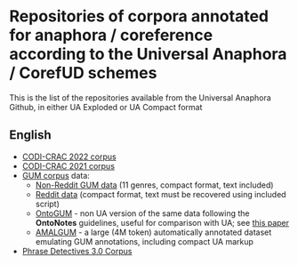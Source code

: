 # Repositories of corpora annotated for anaphora / coreference according to the Universal Anaphora / CorefUD schemes #

This is the list of the repositories available from the Universal Anaphora Github, in either UA Exploded or UA Compact format

## English 

* [CODI-CRAC 2022 corpus](https://github.com/UniversalAnaphora/CODI-CRAC22-Corpus) 
* [CODI-CRAC 2021 corpus](https://github.com/UniversalAnaphora/CODI-CRAC21-Corpus) 
* [GUM corpus](https://corpling.uis.georgetown.edu/gum/) data:
  * [Non-Reddit GUM data](https://github.com/universalDependencies/UD_English-GUM/) (11 genres, compact format, text included)
  * [Reddit data](https://github.com/universalDependencies/UD_English-GUMReddit/) (compact format, text must be recovered using included script)
  * [OntoGUM](https://github.com/amir-zeldes/gum/tree/master/coref/ontogum) - non UA version of the same data following the **OntoNotes** guidelines, useful for comparison with UA; see [this paper](https://aclanthology.org/2021.crac-1.15/)
  * [AMALGUM](https://github.com/gucorpling/amalgum/) - a large (4M token) automatically annotated dataset emulating GUM annotations, including compact UA markup
* [Phrase Detectives 3.0 Corpus](https://github.com/UniversalAnaphora/Phrase-Detectives-Corpus-3.0)
